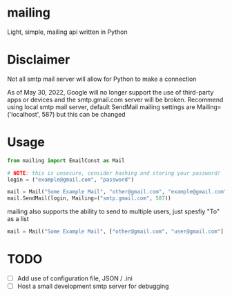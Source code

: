 # mailing
Light, simple, mailing api written in Python

# Disclaimer

Not all smtp mail server will allow for Python to make a connection 

As of May 30, 2022, Google will no longer support the use of third-party apps or devices
and the smtp.gmail.com server will be broken. Recommend using local smtp mail server,
default SendMail mailing settings are Mailing=('localhost', 587) but this can be changed

# Usage
```python
from mailing import EmailConst as Mail

# NOTE: this is unsecure, consider hashing and storing your password!
login = ("example@gmail.com", "password")

mail = Mail("Some Example Mail", "other@gmail.com", "example@gmail.com", "Hello, World!")
mail.SendMail(login, Mailing=("smtp.gmail.com", 587))
```

mailing also supports the ability to send to multiple users, just spesfiy "To" as a list

```python
mail = Mail("Some Example Mail", ["other@gmail.com", "user@gmail.com"], "example@gmail.com", "Hello, World!")
```

# TODO

- [ ] Add use of configuration file, JSON / .ini
- [ ] Host a small development smtp server for debugging

